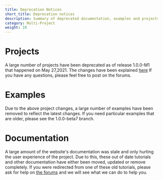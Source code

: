 ```yaml
---
title: Deprecation Notices
short_title: Deprecation notices
description: Summary of deprecated documentation, examples and projects
category: Multi-Project
weight: 10
---
```



# Projects

A large number of projects have been deprecated as of release 1.0.0-M1 that happened on May 27,2021.
The changes have been explained [here](https://community.konduit.ai/t/upcoming-removal-of-modules-and-roadmap-changes/1240)
If you have any questions, please feel free to post on the forums.

# Examples

Due to the above project changes, a large number of examples have been removed to reflect the latest changes. If you need particular examples that are older, please see the 1.0.0-beta7 branch.


# Documentation

A large amount of the website's documentation was stale and only hurting the user experience of the project.
Due to this, these out of date tutorials and other documentation have either been moved, updated or remove completely.
If you were redirected from one of these old tutorials, please ask for help on [the forums](https://community.konduit.ai/)
and we will see what we can do to help you.